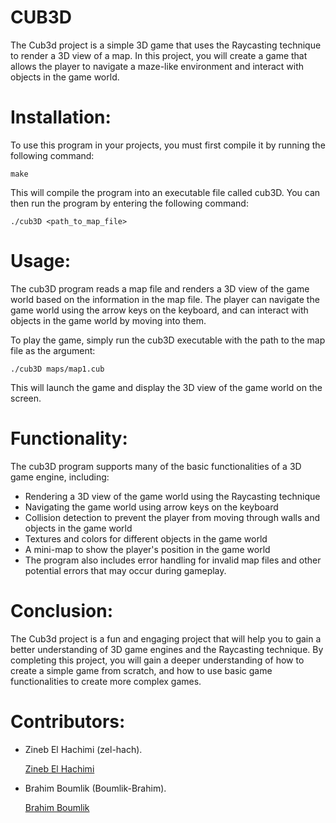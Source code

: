 # CUB3D

The Cub3d project is a simple 3D game that uses the Raycasting technique to render a 3D view of a map. In this project, you will create a game that allows the player to navigate a maze-like environment and interact with objects in the game world.

# Installation:

To use this program in your projects, you must first compile it by running the following command:

`make`

This will compile the program into an executable file called cub3D. You can then run the program by entering the following command:

`./cub3D <path_to_map_file>`

# Usage:

The cub3D program reads a map file and renders a 3D view of the game world based on the information in the map file. The player can navigate the game world using the arrow keys on the keyboard, and can interact with objects in the game world by moving into them.

To play the game, simply run the cub3D executable with the path to the map file as the argument:

`./cub3D maps/map1.cub`

This will launch the game and display the 3D view of the game world on the screen.

# Functionality:

The cub3D program supports many of the basic functionalities of a 3D game engine, including:

- Rendering a 3D view of the game world using the Raycasting technique
- Navigating the game world using arrow keys on the keyboard
- Collision detection to prevent the player from moving through walls and objects in the game world
- Textures and colors for different objects in the game world
- A mini-map to show the player's position in the game world
- The program also includes error handling for invalid map files and other potential errors that may occur during gameplay.

# Conclusion:

The Cub3d project is a fun and engaging project that will help you to gain a better understanding of 3D game engines and the Raycasting technique. By completing this project, you will gain a deeper understanding of how to create a simple game from scratch, and how to use basic game functionalities to create more complex games.

# Contributors:

- Zineb El Hachimi (zel-hach).

    [Zineb El Hachimi](https://github.com/zel-hach)

- Brahim Boumlik (Boumlik-Brahim).

    [Brahim Boumlik](https://github.com/Boumlik-Brahim)